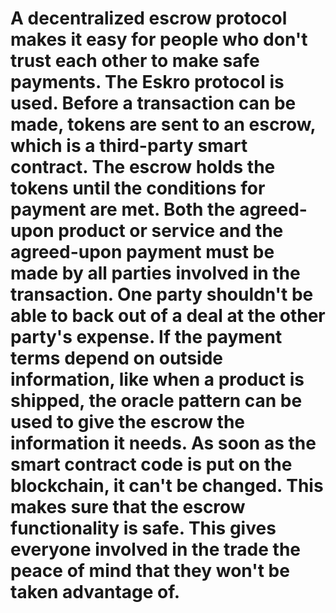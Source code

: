 # A decentralized escrow protocol makes it easy for people who don't trust each other to make safe payments. The Eskro protocol is used. Before a transaction can be made, tokens are sent to an escrow, which is a third-party smart contract. The escrow holds the tokens until the conditions for payment are met. Both the agreed-upon product or service and the agreed-upon payment must be made by all parties involved in the transaction. One party shouldn't be able to back out of a deal at the other party's expense. If the payment terms depend on outside information, like when a product is shipped, the oracle pattern can be used to give the escrow the information it needs. As soon as the smart contract code is put on the blockchain, it can't be changed. This makes sure that the escrow functionality is safe. This gives everyone involved in the trade the peace of mind that they won't be taken advantage of.

